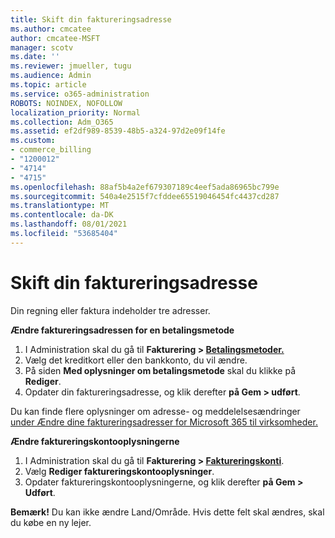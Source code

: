 ```yaml
---
title: Skift din faktureringsadresse
ms.author: cmcatee
author: cmcatee-MSFT
manager: scotv
ms.date: ''
ms.reviewer: jmueller, tugu
ms.audience: Admin
ms.topic: article
ms.service: o365-administration
ROBOTS: NOINDEX, NOFOLLOW
localization_priority: Normal
ms.collection: Adm_O365
ms.assetid: ef2df989-8539-48b5-a324-97d2e09f14fe
ms.custom:
- commerce_billing
- "1200012"
- "4714"
- "4715"
ms.openlocfilehash: 88af5b4a2ef679307189c4eef5ada86965bc799e
ms.sourcegitcommit: 540a4e2515f7cfddee65519046454fc4437cd287
ms.translationtype: MT
ms.contentlocale: da-DK
ms.lasthandoff: 08/01/2021
ms.locfileid: "53685404"
---
```

# <a name="change-your-billing-address"></a>Skift din faktureringsadresse

Din regning eller faktura indeholder tre adresser.

**Ændre faktureringsadressen for en betalingsmetode**

1. I Administration skal du gå til **Fakturering > [Betalingsmetoder.](https://go.microsoft.com/fwlink/p/?linkid=2018806)**
2. Vælg det kreditkort eller den bankkonto, du vil ændre.
3. På siden **Med oplysninger om betalingsmetode** skal du klikke på **Rediger**.
4. Opdater din faktureringsadresse, og klik derefter **på Gem > udført**.

Du kan finde flere oplysninger om adresse- og meddelelsesændringer [under Ændre dine faktureringsadresser for Microsoft 365 til virksomheder.](/microsoft-365/commerce/billing-and-payments/change-your-billing-addresses)

**Ændre faktureringskontooplysningerne**

1. I Administration skal du gå til **Fakturering > [Faktureringskonti](https://admin.microsoft.com/Adminportal/Home?source=applauncher#/BillingAccounts/billing-accounts)**.
2. Vælg **Rediger faktureringskontooplysninger**.
3. Opdater faktureringskontooplysningerne, og klik derefter **på Gem > Udført**.

**Bemærk!** Du kan ikke ændre Land/Område. Hvis dette felt skal ændres, skal du købe en ny lejer.
